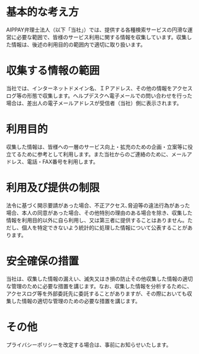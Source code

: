 # 基本的な考え方

AIPPAY弁理士法人（以下「当社」）では、提供する各種検索サービスの円滑な運営に必要な範囲で、皆様のサービス利用に関する情報を収集しています。収集した情報は、後述の利用目的の範囲内で適切に取り扱います。

# 収集する情報の範囲
当社では、インターネットドメイン名、ＩＰアドレス、その他の情報をアクセスログ等の形態で収集します。ヘルプデスクへ電子メールでの問い合わせを行った場合は、差出人の電子メールアドレスが受信者（当社）側に表示されます。

# 利用目的

収集した情報は、皆様への一層のサービス向上・拡充のための企画・立案等に役立てるために参考として利用します。また当社からのご連絡のために、メールアドレス、電話・FAX番号を利用します。

# 利用及び提供の制限

法令に基づく開示要請があった場合、不正アクセス､脅迫等の違法行為があった場合、本人の同意があった場合、その他特別の理由のある場合を除き、収集した情報を利用目的以外に自ら利用し、又は第三者に提供することはありません。ただし、個人を特定できないよう統計的に処理した情報について公表することがあります。

# 安全確保の措置

当社は、収集した情報の漏えい、滅失又はき損の防止その他収集した情報の適切な管理のために必要な措置を講じます。なお、収集した情報を分析するために、アクセスログ等を外部委託先に委託することがありますが、その際においても収集した情報の適切な管理のための必要な措置を講じます。

# その他

プライバシーポリシーを改定する場合は、事前にお知らせいたします。
